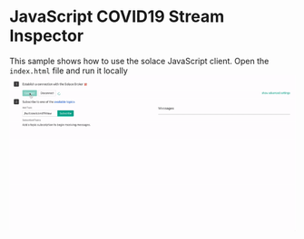 # JavaScript COVID19 Stream Inspector
This sample shows how to use the solace JavaScript client. Open the `index.html` file and run it locally
 ![viewer gif](./viewer.gif)